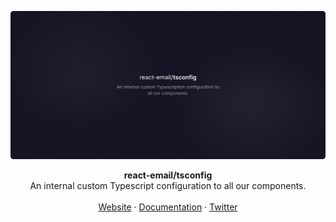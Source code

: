 ![React Email tsconfig cover](../../.github/static/tsconfig.png)

<div align="center"><strong>react-email/tsconfig</strong></div>
<div align="center">An internal custom Typescript configuration to all our components.</div>
<br />
<div align="center">
<a href="https://react.email">Website</a> 
<span> · </span>
<a href="https://react.email">Documentation</a> 
<span> · </span>
<a href="https://react.email">Twitter</a>
</div>
